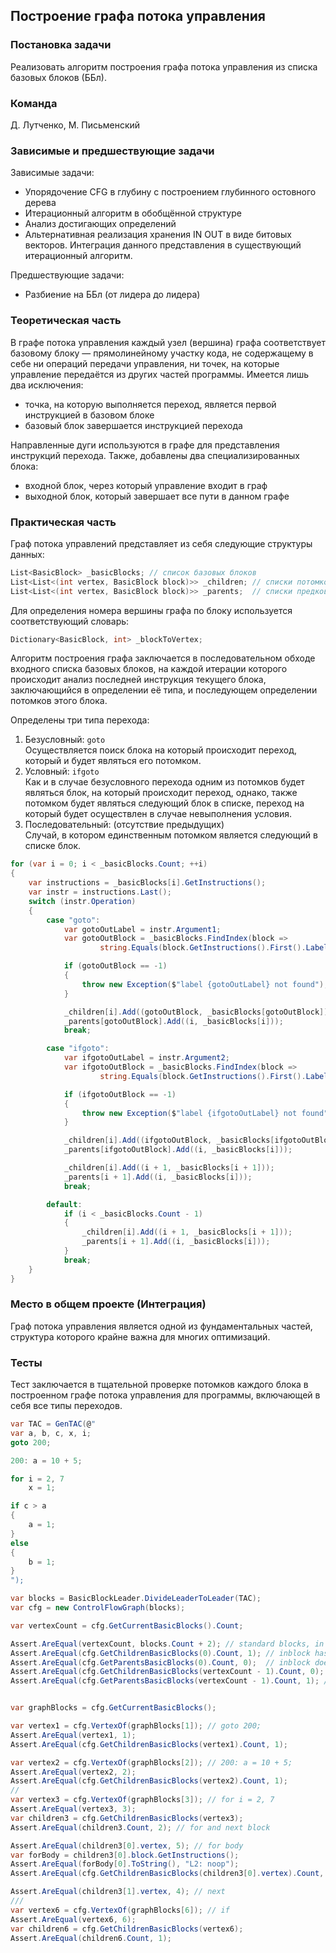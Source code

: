 ## Построение графа потока управления

### Постановка задачи
Реализовать алгоритм построения графа потока управления из списка базовых блоков (ББл).

### Команда
Д. Лутченко, М. Письменский

### Зависимые и предшествующие задачи
Зависимые задачи:

- Упорядочение CFG в глубину с построением глубинного остовного дерева
- Итерационный алгоритм в обобщённой структуре
- Анализ достигающих определений
- Альтернативная реализация хранения IN OUT в виде битовых векторов. Интеграция данного представления в существующий итерационный алгоритм.

Предшествующие задачи: 

- Разбиение на ББл (от лидера до лидера)

### Теоретическая часть
В графе потока управления каждый узел (вершина) графа соответствует базовому блоку — прямолинейному участку кода, не содержащему в себе ни операций передачи управления, ни точек, на которые управление передаётся из других частей программы. Имеется лишь два исключения:

 - точка, на которую выполняется переход, является первой инструкцией в базовом блоке
 - базовый блок завершается инструкцией перехода

Направленные дуги используются в графе для представления инструкций перехода. Также, добавлены два специализированных блока:

- входной блок, через который управление входит в граф
- выходной блок, который завершает все пути в данном графе

### Практическая часть

Граф потока управлений представляет из себя следующие структуры данных:

```csharp
List<BasicBlock> _basicBlocks; // список базовых блоков
List<List<(int vertex, BasicBlock block)>> _children; // списки потомков каждого блока
List<List<(int vertex, BasicBlock block)>> _parents;  // списки предков каждого блока
```

Для определения номера вершины графа по блоку используется соответствующий словарь:
```csharp
Dictionary<BasicBlock, int> _blockToVertex;
```

Алгоритм построения графа заключается в последовательном обходе входного списка базовых блоков, на каждой итерации которого происходит анализ последней инструкция текущего блока, заключающийся в определении её типа, и последующем определении потомков этого блока.

Определены три типа перехода:

1. Безусловный: ```goto```  
    Осуществляется поиск блока на который происходит переход, который и будет являться его потомком.
2. Условный: ```ifgoto```  
    Как и в случае безусловного перехода одним из потомков будет являться блок, на который происходит переход, однако, также потомком будет являться следующий блок в списке, переход на который будет осуществлен в случае невыполнения условия.
3. Последовательный: (отсутствие предыдущих)  
    Случай, в котором единственным потомком является следующий в списке блок.

```csharp
for (var i = 0; i < _basicBlocks.Count; ++i)
{
    var instructions = _basicBlocks[i].GetInstructions();
    var instr = instructions.Last();
    switch (instr.Operation)
    {
        case "goto":
            var gotoOutLabel = instr.Argument1;
            var gotoOutBlock = _basicBlocks.FindIndex(block =>
                    string.Equals(block.GetInstructions().First().Label, gotoOutLabel));

            if (gotoOutBlock == -1)
            {
                throw new Exception($"label {gotoOutLabel} not found");
            }

            _children[i].Add((gotoOutBlock, _basicBlocks[gotoOutBlock]));
            _parents[gotoOutBlock].Add((i, _basicBlocks[i]));
            break;

        case "ifgoto":
            var ifgotoOutLabel = instr.Argument2;
            var ifgotoOutBlock = _basicBlocks.FindIndex(block =>
                    string.Equals(block.GetInstructions().First().Label, ifgotoOutLabel));

            if (ifgotoOutBlock == -1)
            {
                throw new Exception($"label {ifgotoOutLabel} not found");
            }

            _children[i].Add((ifgotoOutBlock, _basicBlocks[ifgotoOutBlock]));
            _parents[ifgotoOutBlock].Add((i, _basicBlocks[i]));

            _children[i].Add((i + 1, _basicBlocks[i + 1]));
            _parents[i + 1].Add((i, _basicBlocks[i]));
            break;

        default:
            if (i < _basicBlocks.Count - 1)
            {
                _children[i].Add((i + 1, _basicBlocks[i + 1]));
                _parents[i + 1].Add((i, _basicBlocks[i]));
            }
            break;
    }
}
```

### Место в общем проекте (Интеграция)
Граф потока управления является одной из фундаментальных частей, структура которого крайне важна для многих оптимизаций.

### Тесты
Тест заключается в тщательной проверке потомков каждого блока в построенном графе потока управления для программы, включающей в себя все типы переходов.

```csharp
var TAC = GenTAC(@"
var a, b, c, x, i;
goto 200;

200: a = 10 + 5;

for i = 2, 7
    x = 1;

if c > a
{
    a = 1;
}
else
{
    b = 1;
}
");

var blocks = BasicBlockLeader.DivideLeaderToLeader(TAC);
var cfg = new ControlFlowGraph(blocks);

var vertexCount = cfg.GetCurrentBasicBlocks().Count;

Assert.AreEqual(vertexCount, blocks.Count + 2); // standard blocks, in and out
Assert.AreEqual(cfg.GetChildrenBasicBlocks(0).Count, 1); // inblock has 1 child
Assert.AreEqual(cfg.GetParentsBasicBlocks(0).Count, 0);  // inblock does not have parents
Assert.AreEqual(cfg.GetChildrenBasicBlocks(vertexCount - 1).Count, 0); // outblock does not have children
Assert.AreEqual(cfg.GetParentsBasicBlocks(vertexCount - 1).Count, 1); // outblock has 1 parent


var graphBlocks = cfg.GetCurrentBasicBlocks();

var vertex1 = cfg.VertexOf(graphBlocks[1]); // goto 200;
Assert.AreEqual(vertex1, 1);
Assert.AreEqual(cfg.GetChildrenBasicBlocks(vertex1).Count, 1);

var vertex2 = cfg.VertexOf(graphBlocks[2]); // 200: a = 10 + 5;
Assert.AreEqual(vertex2, 2);
Assert.AreEqual(cfg.GetChildrenBasicBlocks(vertex2).Count, 1);
//
var vertex3 = cfg.VertexOf(graphBlocks[3]); // for i = 2, 7
Assert.AreEqual(vertex3, 3);
var children3 = cfg.GetChildrenBasicBlocks(vertex3);
Assert.AreEqual(children3.Count, 2); // for and next block

Assert.AreEqual(children3[0].vertex, 5); // for body
var forBody = children3[0].block.GetInstructions();
Assert.AreEqual(forBody[0].ToString(), "L2: noop");
Assert.AreEqual(cfg.GetChildrenBasicBlocks(children3[0].vertex).Count, 2);

Assert.AreEqual(children3[1].vertex, 4); // next
///
var vertex6 = cfg.VertexOf(graphBlocks[6]); // if
Assert.AreEqual(vertex6, 6);
var children6 = cfg.GetChildrenBasicBlocks(vertex6);
Assert.AreEqual(children6.Count, 1);
```
